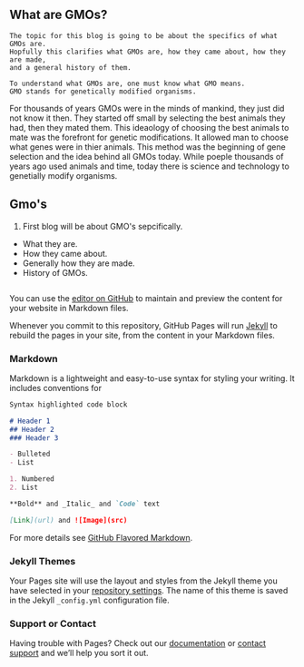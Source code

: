 ## What are GMOs?
```
The topic for this blog is going to be about the specifics of what GMOs are. 
Hopfully this clarifies what GMOs are, how they came about, how they are made, 
and a general history of them. 

To understand what GMOs are, one must know what GMO means. 
GMO stands for genetically modified organisms.
```
For thousands of years GMOs were in the minds of mankind, they just did not know it then. They started off small by selecting the best animals they had, then they mated them. This ideaology of choosing the best animals to mate was the forefront for genetic modifications. It allowed man to choose what genes were in thier animals. This method was the beginning of gene selection and the idea behind all  GMOs today. While poeple thousands of years ago used animals and time, today there is science and technology to genetially modify organisms. 



## Gmo's 
1. First blog will be about GMO's sepcifically.
- What they are. 
- How they came about. 
- Generally how they are made.
- History of GMOs.

```

```

You can use the [editor on GitHub](https://github.com/wdeaton/blog/edit/master/README.md) to maintain and preview the content for your website in Markdown files.

Whenever you commit to this repository, GitHub Pages will run [Jekyll](https://jekyllrb.com/) to rebuild the pages in your site, from the content in your Markdown files.

### Markdown

Markdown is a lightweight and easy-to-use syntax for styling your writing. It includes conventions for

```markdown
Syntax highlighted code block

# Header 1
## Header 2
### Header 3

- Bulleted
- List

1. Numbered
2. List

**Bold** and _Italic_ and `Code` text

[Link](url) and ![Image](src)
```

For more details see [GitHub Flavored Markdown](https://guides.github.com/features/mastering-markdown/).

### Jekyll Themes

Your Pages site will use the layout and styles from the Jekyll theme you have selected in your [repository settings](https://github.com/wdeaton/blog/settings). The name of this theme is saved in the Jekyll `_config.yml` configuration file.

### Support or Contact

Having trouble with Pages? Check out our [documentation](https://help.github.com/categories/github-pages-basics/) or [contact support](https://github.com/contact) and we’ll help you sort it out. 
